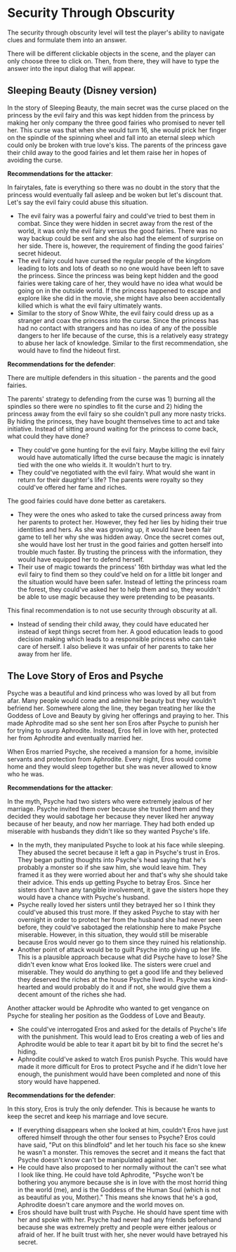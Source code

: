 # Security Through Obscurity

The security through obscurity level will test the player's ability to navigate clues and formulate them into an answer. 

There will be different clickable objects in the scene, and the player can only choose three to click on. Then, from there, they will have to type the answer into the input dialog that will appear.

## Sleeping Beauty (Disney version)

In the story of Sleeping Beauty, the main secret was the curse placed on the princess by the evil fairy and this was kept hidden from the princess by making her only company the three good fairies who promised to never tell her. This curse was that when she would turn 16, she would prick her finger on the spindle of the spinning wheel and fall into an eternal sleep which could only be broken with true love's kiss. The parents of the princess gave their child away to the good fairies and let them raise her in hopes of avoiding the curse.

**Recommendations for the attacker**:

In fairytales, fate is everything so there was no doubt in the story that the princess would eventually fall asleep and be woken but let's discount that. Let's say the evil fairy could abuse this situation.

- The evil fairy was a powerful fairy and could've tried to best them in combat. Since they were hidden in secret away from the rest of the world, it was only the evil fairy versus the good fairies. There was no way backup could be sent and she also had the element of surprise on her side. There is, however, the requirement of finding the good fairies' secret hideout.
- The evil fairy could have cursed the regular people of the kingdom leading to lots and lots of death so no one would have been left to save the princess. Since the princess was being kept hidden and the good fairies were taking care of her, they would have no idea what would be going on in the outside world. If the princess happened to escape and explore like she did in the movie, she might have also been accidentally killed which is what the evil fairy ultimately wants.
- Similar to the story of Snow White, the evil fairy could dress up as a stranger and coax the princess into the curse. Since the princess has had no contact with strangers and has no idea of any of the possible dangers to her life because of the curse, this is a relatively easy strategy to abuse her lack of knowledge. Similar to the first recommendation, she would have to find the hideout first.

**Recommendations for the defender**:

There are multiple defenders in this situation - the parents and the good fairies.

The parents' strategy to defending from the curse was 1) burning all the spindles so there were no spindles to fit the curse and 2) hiding the princess away from the evil fairy so she couldn't pull any more nasty tricks. By hiding the princess, they have bought themselves time to act and take initiative. Instead of sitting around waiting for the princess to come back, what could they have done?

- They could've gone hunting for the evil fairy. Maybe killing the evil fairy would have automatically lifted the curse because the magic is innately tied with the one who wields it. It wouldn't hurt to try. 
- They could've negotiated with the evil fairy. What would she want in return for their daughter's life? The parents were royalty so they could've offered her fame and riches.

The good fairies could have done better as caretakers.

- They were the ones who asked to take the cursed princess away from her parents to protect her. However, they fed her lies by hiding their true identities and hers. As she was growing up, it would have been fair game to tell her why she was hidden away. Once the secret comes out, she would have lost her trust in the good fairies and gotten herself into trouble much faster. By trusting the princess with the information, they would have equipped her to defend herself.
- Their use of magic towards the princess' 16th birthday was what led the evil fairy to find them so they could've held on for a little bit longer and the situation would have been safer. Instead of letting the princess roam the forest, they could've asked her to help them and so, they wouldn't be able to use magic because they were pretending to be peasants.

This final recommendation is to not use security through obscurity at all.

- Instead of sending their child away, they could have educated her instead of kept things secret from her. A good education leads to good decision making which leads to a responsible princess who can take care of herself. I also believe it was unfair of her parents to take her away from her life.

## The Love Story of Eros and Psyche

Psyche was a beautiful and kind princess who was loved by all but from afar. Many people would come and admire her beauty but they wouldn't befriend her. Somewhere along the line, they began treating her like the Goddess of Love and Beauty by giving her offerings and praying to her. This made Aphrodite mad so she sent her son Eros after Psyche to punish her for trying to usurp Aphrodite. Instead, Eros fell in love with her, protected her from Aphrodite and eventually married her. 

When Eros married Psyche, she received a mansion for a home, invisible servants and protection from Aphrodite. Every night, Eros would come home and they would sleep together but she was never allowed to know who he was. 

**Recommendations for the attacker**:

In the myth, Psyche had two sisters who were extremely jealous of her marriage. Psyche invited them over because she trusted them and they decided they would sabotage her because they never liked her anyway because of her beauty, and now her marriage. They had both ended up miserable with husbands they didn't like so they wanted Psyche's life.

- In the myth, they manipulated Psyche to look at his face while sleeping. They abused the secret because it left a gap in Psyche's trust in Eros. They began putting thoughts into Psyche's head saying that he's probably a monster so if she saw him, she would leave him. They framed it as they were worried about her and that's why she should take their advice. This ends up getting Psyche to betray Eros. Since her sisters don't have any tangible involvement, it gave the sisters hope they would have a chance with Psyche's husband.
- Psyche really loved her sisters until they betrayed her so I think they could've abused this trust more. If they asked Psyche to stay with her overnight in order to protect her from the husband she had never seen before, they could've sabotaged the relationship here to make Psyche miserable. However, in this situation, they would still be miserable because Eros would never go to them since they ruined his relationship.
- Another point of attack would be to guilt Psyche into giving up her life. This is a plausible approach because what did Psyche have to lose? She didn't even know what Eros looked like. The sisters were cruel and miserable. They would do anything to get a good life and they believed they deserved the riches at the house Psyche lived in. Psyche was kind-hearted and would probably do it and if not, she would give them a decent amount of the riches she had.

Another attacker would be Aphrodite who wanted to get vengance on Psyche for stealing her position as the Goddess of Love and Beauty. 

- She could've interrogated Eros and asked for the details of Psyche's life with the punishment. This would lead to Eros creating a web of lies and Aphrodite would be able to tear it apart bit by bit to find the secret he's hiding.
- Aphrodite could've asked to watch Eros punish Psyche. This would have made it more difficult for Eros to protect Psyche and if he didn't love her enough, the punishment would have been completed and none of this story would have happened.

**Recommendations for the defender**:

In this story, Eros is truly the only defender. This is because he wants to keep the secret and keep his marriage and love secure.

- If everything disappears when she looked at him, couldn't Eros have just offered himself through the other four senses to Psyche? Eros could have said, "Put on this blindfold" and let her touch his face so she knew he wasn't a monster. This removes the secret and it means the fact that Psyche doesn't know can't be manipulated against her.
- He could have also proposed to her normally without the can't see what I look like thing. He could have told Aphrodite, "Psyche won't be bothering you anymore because she is in love with the most horrid thing in the world (me), and is the Goddess of the Human Soul (which is not as beautiful as you, Mother)." This means she knows that he's a god, Aphrodite doesn't care anymore and the world moves on.
- Eros should have built trust with Psyche. He should have spent time with her and spoke with her. Psyche had never had any friends beforehand because she was extremely pretty and people were either jealous or afraid of her. If he built trust with her, she never would have betrayed his secret.
